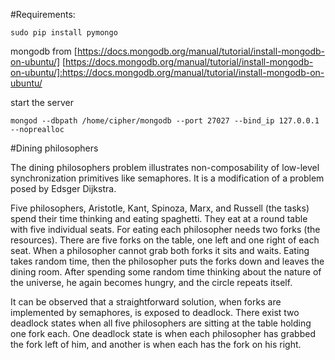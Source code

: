 #Requirements:

```
sudo pip install pymongo
```

mongodb from [https://docs.mongodb.org/manual/tutorial/install-mongodb-on-ubuntu/]
[https://docs.mongodb.org/manual/tutorial/install-mongodb-on-ubuntu/]:https://docs.mongodb.org/manual/tutorial/install-mongodb-on-ubuntu/

start the server

```
mongod --dbpath /home/cipher/mongodb --port 27027 --bind_ip 127.0.0.1 --noprealloc
```

#Dining philosophers

The dining philosophers problem illustrates non-composability of low-level synchronization primitives like semaphores. It is a modification of a problem posed by Edsger Dijkstra.

Five philosophers, Aristotle, Kant, Spinoza, Marx, and Russell (the tasks) spend their time thinking and eating spaghetti. They eat at a round table with five individual seats. For eating each philosopher needs two forks (the resources). There are five forks on the table, one left and one right of each seat. When a philosopher cannot grab both forks it sits and waits. Eating takes random time, then the philosopher puts the forks down and leaves the dining room. After spending some random time thinking about the nature of the universe, he again becomes hungry, and the circle repeats itself.

It can be observed that a straightforward solution, when forks are implemented by semaphores, is exposed to deadlock. There exist two deadlock states when all five philosophers are sitting at the table holding one fork each. One deadlock state is when each philosopher has grabbed the fork left of him, and another is when each has the fork on his right.


